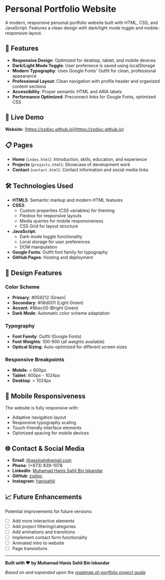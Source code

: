 # Personal Portfolio Website

A modern, responsive personal portfolio website built with HTML, CSS, and JavaScript. Features a clean design with dark/light mode toggle and mobile-responsive layout.

## 🌟 Features

- **Responsive Design**: Optimized for desktop, tablet, and mobile devices
- **Dark/Light Mode Toggle**: User preference is saved using localStorage
- **Modern Typography**: Uses Google Fonts' Outfit for clean, professional appearance
- **Professional Layout**: Clean navigation with profile header and organized content sections
- **Accessibility**: Proper semantic HTML and ARIA labels
- **Performance Optimized**: Preconnect links for Google Fonts, optimized CSS

## 🚀 Live Demo

**Website**: [https://zxdixc.github.io](https://zxdixc.github.io)

## 📋 Pages

- **Home** (`index.html`): Introduction, skills, education, and experience
- **Projects** (`projects.html`): Showcase of development work
- **Contact** (`contact.html`): Contact information and social media links

## 🛠️ Technologies Used

- **HTML5**: Semantic markup and modern HTML features
- **CSS3**:
  - Custom properties (CSS variables) for theming
  - Flexbox for responsive layouts
  - Media queries for mobile responsiveness
  - CSS Grid for layout structure
- **JavaScript**:
  - Dark mode toggle functionality
  - Local storage for user preferences
  - DOM manipulation
- **Google Fonts**: Outfit font family for typography
- **GitHub Pages**: Hosting and deployment

## 🎨 Design Features

### Color Scheme

- **Primary**: #059212 (Green)
- **Secondary**: #06d001 (Light Green)
- **Accent**: #9bec00 (Bright Green)
- **Dark Mode**: Automatic color scheme adaptation

### Typography

- **Font Family**: Outfit (Google Fonts)
- **Font Weights**: 100-900 (all weights available)
- **Optical Sizing**: Auto-optimized for different screen sizes

### Responsive Breakpoints

- **Mobile**: < 600px
- **Tablet**: 600px - 1024px
- **Desktop**: > 1024px

## 📱 Mobile Responsiveness

The website is fully responsive with:

- Adaptive navigation layout
- Responsive typography scaling
- Touch-friendly interface elements
- Optimized spacing for mobile devices

## 🌐 Contact & Social Media

- **Email**: [ilhassinah@gmail.com](mailto:ilhassinah@gmail.com)
- **Phone**: (+673) 839-1078
- **LinkedIn**: [Muhamad Hanis Sahli Bin Iskandar](https://www.linkedin.com/in/muhamad-hanis-sahli-bin-iskandar-063342357/)
- **GitHub**: [zxdixc](https://github.com/zxdixc)
- **Instagram**: [hanisahlii](https://www.instagram.com/hanisahlii/)

## 📈 Future Enhancements

Potential improvements for future versions:

- [ ] Add more interactive elements
- [ ] Add project filtering/categories
- [ ] Add animations and transitions
- [ ] Implement contact form functionality
- [ ] Animated intro to website
- [ ] Page transisitons

---

**Built with ❤️ by Muhamad Hanis Sahli Bin Iskandar**

_Based on and expanded upon the [roadmap.sh portfolio project guide](https://roadmap.sh/projects/portfolio-website)_
